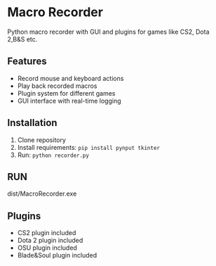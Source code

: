 # Macro Recorder

Python macro recorder with GUI and plugins for games like CS2, Dota 2,B&S etc.

## Features
- Record mouse and keyboard actions
- Play back recorded macros
- Plugin system for different games
- GUI interface with real-time logging

## Installation
1. Clone repository
2. Install requirements: `pip install pynput tkinter`
3. Run: `python recorder.py`

## RUN
dist/MacroRecorder.exe

## Plugins
- CS2 plugin included
- Dota 2 plugin included
- OSU plugin included
- Blade&Soul plugin included
